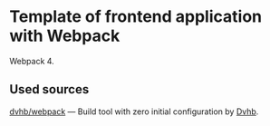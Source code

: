 Template of frontend application with Webpack
=============================================

Webpack 4.

Used sources
------------

[dvhb/webpack](https://github.com/dvhb/webpack) — Build tool with zero initial
configuration by [Dvhb](https://dvhb.ru/en).
